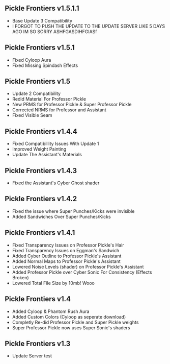 ## Pickle Frontiers v1.5.1.1
- Base Update 3 Compatibility
- I FORGOT TO PUSH THE UPDATE TO THE UPDATE SERVER LIKE 5 DAYS AGO IM SO SORRY ASHFGASDIHFGIASf
## Pickle Frontiers v1.5.1
- Fixed Cyloop Aura
- Fixed Missing Spindash Effects
## Pickle Frontiers v1.5
- Update 2 Compatibility
- Redid Material For Professor Pickle
- New PRMS for Professor Pickle & Super Professor Pickle
- Corrected NRMS for Professor and Assistant
- Fixed Visible Seam
## Pickle Frontiers v1.4.4
- Fixed Compatibillity Issues With Update 1
- Improved Weight Painting
- Update The Assistant's Materials

## Pickle Frontiers v1.4.3
- Fixed the Assistant's Cyber Ghost shader

## Pickle Frontiers v1.4.2
- Fixed the issue where Super Punches/Kicks were invisible
- Added Sandwiches Over Super Punches/Kicks

## Pickle Frontiers v1.4.1
- Fixed Transparency Issues on Professor Pickle's Hair
- Fixed Transparency Issues on Eggman's Sandwich
- Added Cyber Outline to Professor Pickle's Assistant
- Added Normal Maps to Professor Pickle's Assistant
- Lowered Noise Levels (shader) on Professor Pickle's Assistant
- Added Professor Pickle over Cyber Sonic For Consistency (Effects Broken)
- Lowered Total File Size by 10mb! Wooo

## Pickle Frontiers v1.4
- Added Cyloop & Phantom Rush Aura
- Added Custom Colors (Cyloop as seperate download)
- Completly Re-did Professor Pickle and Super Pickle weights
- Super Professor Pickle now uses Super Sonic's shaders

## Pickle Frontiers v1.3
- Update Server test
